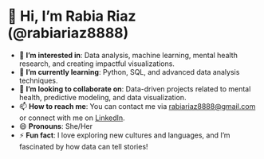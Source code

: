 # 👋 Hi, I’m Rabia Riaz (@rabiariaz8888)

- 👀 **I’m interested in**: Data analysis, machine learning, mental health research, and creating impactful visualizations.  
- 🌱 **I’m currently learning**: Python, SQL, and advanced data analysis techniques.  
- 💞️ **I’m looking to collaborate on**: Data-driven projects related to mental health, predictive modeling, and data visualization.  
- 📫 **How to reach me**: You can contact me via [rabiariaz8888@gmail.com](mailto:rabiariaz8888@gmail.com) or connect with me on [LinkedIn](https://www.linkedin.com/in/rabia-riaz-128b3818a/).  
- 😄 **Pronouns**: She/Her  
- ⚡ **Fun fact**: I love exploring new cultures and languages, and I’m fascinated by how data can tell stories!  

<!---
rabiariaz8888/rabiariaz8888 is a ✨ special ✨ repository because its `README.md` (this file) appears on your GitHub profile.
You can click the Preview link to take a look at your changes.
--->
